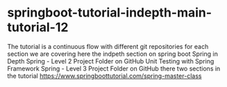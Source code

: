 # springboot-tutorial-indepth-main-tutorial-12

The tutorial is a continuous flow with different git repositories for each section we are covering here the indpeth section on spring boot
Spring in Depth 	Spring - Level 2 	Project Folder on GitHub
Unit Testing with Spring Framework 	Spring - Level 3 	Project Folder on GitHub
there two sections in the tutorial https://www.springboottutorial.com/spring-master-class
